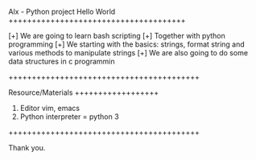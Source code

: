 Alx - Python project Hello World
++++++++++++++++++++++++++++++++++++++

[+] We are going to learn bash scripting 
[+] Together with python programming
[+] We starting with the basics: strings, format string and various methods to manipulate strings
[+] We are also going to do some data structures in c programmin

+++++++++++++++++++++++++++++++++++++++++

  Resource/Materials
  ++++++++++++++++++

1. Editor vim, emacs
2. Python interpreter = python 3


+++++++++++++++++++++++++++++++++++++++++

Thank you.
